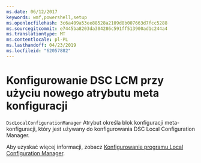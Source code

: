```yaml
---
ms.date: 06/12/2017
keywords: wmf,powershell,setup
ms.openlocfilehash: 3c6a409a53ee88528a2109d8b007663d7fcc5288
ms.sourcegitcommit: e7445ba8203da304286c591ff513900ad1c244a4
ms.translationtype: MT
ms.contentlocale: pl-PL
ms.lasthandoff: 04/23/2019
ms.locfileid: "62057882"
---
```

# <a name="configure-dsc-lcm-with-new-meta-configuration-attribute"></a>Konfigurowanie DSC LCM przy użyciu nowego atrybutu meta konfiguracji

`DscLocalConfigurationManager` Atrybut określa blok konfiguracji meta-konfiguracji, który jest używany do konfigurowania DSC Local Configuration Manager.

Aby uzyskać więcej informacji, zobacz [Konfigurowanie programu Local Configuration Manager](https://msdn.microsoft.com/powershell/dsc/metaconfig).
